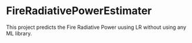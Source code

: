 # FireRadiativePowerEstimater
This project predicts the Fire Radiative Power uusing LR without using any ML library.
